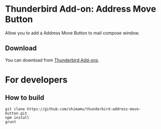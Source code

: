 # Thunderbird Add-on: Address Move Button
Allow you to add a Address Move Button to mail compose window.

## Download
You can download from [Thunderbird Add-ons](https://addons.mozilla.org/ja/thunderbird/addon/address-move-button/).

# For developers

## How to build

    git clone https://github.com/shimamu/thunderbird-address-move-button.git
    npm install
    grunt
